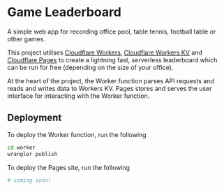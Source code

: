 # Game Leaderboard

A simple web app for recording office pool, table tennis, football table or other games.

This project utilises [Cloudflare Workers](https://workers.cloudflare.com/), [Cloudflare Workers KV](https://developers.cloudflare.com/workers/runtime-apis/kv) and [Cloudflare Pages](https://pages.cloudflare.com/) to create a lightning fast, serverless leaderboard which can be run for free (depending on the size of your office).

At the heart of the project, the Worker function parses API requests and reads and writes data to Workers KV. Pages stores and serves the user interface for interacting with the Worker function.

## Deployment

To deploy the Worker function, run the following

```bash
cd worker
wrangler publish
```

To deploy the Pages site, run the following

```bash
# coming soon!
```
